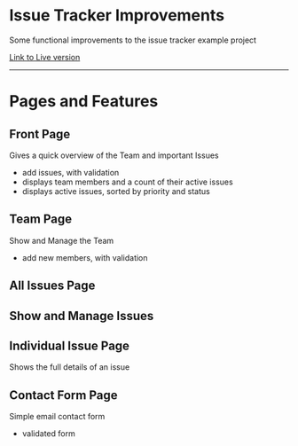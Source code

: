 # Issue Tracker Improvements
 Some functional improvements to the issue tracker example project

[Link to Live version](https://davidclegg.github.io/Issue-Tracker-Improvements/)

---

# Pages and Features

## Front Page
Gives a quick overview of the Team and important Issues
- add issues, with validation
- displays team members and a count of their active issues
- displays active issues, sorted by priority and status 

## Team Page
Show and Manage the Team
- add new members, with validation

## All Issues Page
Show and Manage Issues
- 

## Individual Issue Page
Shows the full details of an issue

## Contact Form Page
Simple email contact form
- validated form